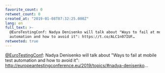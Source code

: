 ```yaml
---
favorite_count: 0
retweet_count: 0
created_at: "2019-01-08T07:32:25.000Z"
lang: en
full_text: >-
  @EuroTestingConf: Nadya Denisenko will talk about "Ways to fail at mobile test
  automation and how to avoid it": https://t.co/ALC1n07IUF…
retweeted: true
---
```


[@EuroTestingConf](https://twitter.com/EuroTestingConf): Nadya Denisenko will
talk about "Ways to fail at mobile test automation and how to avoid it":
<http://europeantestingconference.eu/2019/topics/#nadya-denisenko>…
